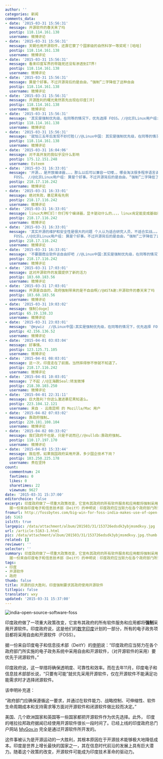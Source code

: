 ```yaml
---
author: ''
categories: 新闻
comments_data:
- date: '2015-03-31 15:56:31'
  message: 开源软件的春天来了吗
  postip: 118.114.161.138
  username: 微博评论
- date: '2015-03-31 15:56:31'
  message: 天朝也用开源软件，还靠它蒙了个国家级的自然科学一等奖呢！[哈哈]
  postip: 118.114.161.138
  username: 微博评论
- date: '2015-03-31 15:56:31'
  message: 看来印度军界的带路党还没有渗透到IT界!
  postip: 118.114.161.138
  username: 微博评论
- date: '2015-03-31 15:56:31'
  message: 算是个好事。不过开源背后的是自由，“强制”二字降低了这种自由
  postip: 118.114.161.138
  username: 微博评论
- date: '2015-03-31 15:56:31'
  message: 开源胜利的曙光竟然首先出现在印度[汗]
  postip: 118.114.161.138
  username: 微博评论
- date: '2015-03-31 15:56:31'
  message: '其实是强制优先级，在同等的情况下，优先选择 FOSS。//@北京Linux用户组: 算是个好事。不过开源背后的是自由，“强制”二字降低了这种自由'
  postip: 118.114.161.138
  username: 微博评论
- date: '2015-03-31 15:56:31'
  message: '就怕三五年后发现不妙打脸(//@Linux中国: 其实是强制优先级，在同等的情况下，优先选择 FOSS。//@北京Linux用户组: 算是个好事。不过开源背后的是自由，“强制”二字降低了这种自由'
  postip: 118.114.161.138
  username: 微博评论
- date: '2015-03-31 16:04:06'
  message: 对不高开发的我似乎没什么影响
  postip: 175.12.151.248
  username: Esteem
- date: '2015-03-31 16:33:01'
  message: '开源，，是开放编译器，，，，那么以后可以兼容一切喽，，哪会淘汰很多程序语言诶！！，，，坐等精简，，，[笑cry] //@Linux中国:其实是强制优先级，在同等的情况下，优先选择
    FOSS。 //@北京Linux用户组: 算是个好事。不过开源背后的是自由，“强制”二字降低了这种自由'
  postip: 218.17.116.242
  username: 微博评论
- date: '2015-03-31 16:33:01'
  message: 绝对失败，慕尼黑有先例
  postip: 218.17.116.242
  username: 微博评论
- date: '2015-03-31 16:33:01'
  message: linux大神们们！你们写个编译器，显卡驱动什么的，，，，linux肯定能变成基础教育计算机课，，，你可以想象，，以后的孩子们都用linux是什么情况，，linux就普及了，，，
  postip: 218.17.116.242
  username: 微博评论
- date: '2015-03-31 16:33:01'
  message: '其实开源的维护和安全性是很大的问题 个人认为适合研究人员，不适合实战。。。//@Linux中国: 其实是强制优先级，在同等的情况下，优先选择
    FOSS。//@北京Linux用户组: 算是个好事。不过开源背后的是自由，“强制”二字降低了这种自由'
  postip: 218.17.116.242
  username: 微博评论
- date: '2015-03-31 16:33:01'
  message: '不要跟商业软件谈自由好吧 //@Linux中国:其实是强制优先级，在同等的情况下，优先选择 FOSS。//@北京Linux用户组: 算是个好事。不过开源背后的是自由，“强制”二字降低了这种自由'
  postip: 218.17.116.242
  username: 微博评论
- date: '2015-03-31 17:03:01'
  message: 这对开源软件的发展提供了新的活力
  postip: 183.60.183.56
  username: 微博评论
- date: '2015-03-31 17:03:01'
  message: 开源是自由的，政府强制带来的是不自由啊//@ASTA谢:开源软件的春天来了吗
  postip: 183.60.183.56
  username: 微博评论
- date: '2015-03-31 19:03:02'
  message: 强制[doge]
  postip: 65.19.138.33
  username: 微博评论
- date: '2015-03-31 23:03:01'
  message: '@mywiz  //@Linux中国:其实是强制优先级，在同等的情况下，优先选择 FOSS。//@北京Linux用户组: 算是个好事。不过开源背后的是自由，“强制”二字降低了这种自由'
  postip: 42.156.136.52
  username: 微博评论
- date: '2015-04-01 03:03:04'
  message: 好事情。
  postip: 123.125.71.105
  username: 微博评论
- date: '2015-04-01 08:03:01'
  message: 这一次，印度走在了前面。当然摔得惨不惨就不知道了。
  postip: 218.17.116.242
  username: 微博评论
- date: '2015-04-01 10:03:01'
  message: 了不起 //@王海鹏Seal:转发微博
  postip: 218.30.103.250
  username: 微博评论
- date: '2015-04-01 22:31:11'
  message: 巨大胜利？你这么激进慕尼黑知道么。
  postip: 223.104.12.121
  username: 来自 - 云南昆明 的 Mozilla/Mac 用户
- date: '2015-04-02 07:03:02'
  message: 靠政府强制…
  postip: 220.181.108.104
  username: 微博评论
- date: '2015-04-02 08:33:02'
  message: 我们政府不也是，只是不说而已//@nulldb:靠政府强制…
  postip: 110.17.197.170
  username: 微博评论
- date: '2015-04-03 15:33:44'
  message: 我在想，如果我国政府采用开源，多少国企技术下岗？
  postip: 103.250.225.178
  username: 贵在坚持
count:
  commentnum: 24
  favtimes: 0
  likes: 0
  sharetimes: 22
  viewnum: 9627
date: '2015-03-31 15:37:00'
editorchoice: false
excerpt: 印度政府做了一项重大政策改变，它宣布其政府的所有软件服务和应用都将强制采用开源软件。印度政府说，这是他们的数字印度计划的一部分，所有的电子政务项目都将采用自由和开源软件（FOSS）。
  据一份来自印度电子和信息技术部（DeitY）的申明说：印度政府应当努力在各个政府部门所实施的电子政务系统中采用自由和开源软件，（对开源软件的采用）要优先于闭源软件。  印度政府说，这一举措将确保透明度、可靠性和效率。而在去年11月，印度电子和信息技术部部长说，只要有可能就优先采用开源软件，仅在开源软件不能满足功能需求时才选择闭源
fromurl: http://fossbytes.com/big-win-for-foss-india-makes-use-of-open-source-software-mandatory/
id: 5163
islctt: true
largepic: /data/attachment/album/201503/31/153726edsdk3ybjmsmdkvy.jpg
url: /article-5163-1.html
pic: /data/attachment/album/201503/31/153726edsdk3ybjmsmdkvy.jpg.thumb.jpg
related: []
reviewer: ''
selector: ''
summary: 印度政府做了一项重大政策改变，它宣布其政府的所有软件服务和应用都将强制采用开源软件。印度政府说，这是他们的数字印度计划的一部分，所有的电子政务项目都将采用自由和开源软件（FOSS）。
  据一份来自印度电子和信息技术部（DeitY）的申明说：印度政府应当努力在各个政府部门所实施的电子政务系统中采用自由和开源软件，（对开源软件的采用）要优先于闭源软件。  印度政府说，这一举措将确保透明度、可靠性和效率。而在去年11月，印度电子和信息技术部部长说，只要有可能就优先采用开源软件，仅在开源软件不能满足功能需求时才选择闭源
tags:
- 印度
- 开源软件
- 政府
thumb: false
title: 开源的巨大胜利，印度强制要求其政府使用开源软件
titlepic: false
translator: wxy
updated: '2015-03-31 15:37:00'
---
```


![india-open-source-software-foss](/data/attachment/album/201503/31/153726edsdk3ybjmsmdkvy.jpg)


印度政府做了一项重大政策改变，它宣布其政府的所有软件服务和应用都将**强制**采用开源软件。印度政府说，这是他们的[数字印度](http://fossbytes.com/indian-government-launches-digilocker-cloud-storage-people/)计划的一部分，所有的电子政务项目都将采用自由和开源软件（FOSS）。


据一份来自印度电子和信息技术部（DeitY）的[申明](http://deity.gov.in/sites/upload_files/dit/files/policy_on_adoption_of_oss.pdf)说：“印度政府应当努力在各个政府部门所实施的电子政务系统中采用自由和开源软件，（对开源软件的采用）要优先于闭源软件。” 


印度政府说，这一举措将确保透明度、可靠性和效率。而在去年11月，印度电子和信息技术部部长说，“只要有可能”就优先采用开源软件，仅在开源软件不能满足功能需求时才选择闭源软件。


该申明补充道：


“政府部门应确保遵循这一要求，并通过在软件能力、战略控制、可伸缩性、软件生命周期成本和支持需求等方面对开源软件和闭源软件做比较而决定。”


美国、几个欧洲国家和英国等一些国家都把开源软件作为优先选择。此外， 印度的喀拉拉邦政府据闻已经使用开源软件很长一段时间了。已经上线的印度政府总门户网站 [MyGov.in](http://fossbytes.com/google-app-for-indian-prime-minister-modi-digital-india/ "Google Wants to Build App for Indian Prime Minister’s Office With You") 完全是通过开源软件所开发的。


这件事被认为是开源运动的一大胜利，其根本原因在于开源技术能够极大地降低成本。印度是世界上增长最快的国家之一，其在信息时代前沿的发展上具有巨大潜力。随着这个政策的改变，开源软件可能成为印度技术革命的驱动力。